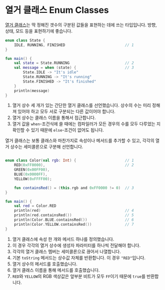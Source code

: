 # 열거 클래스 Enum Classes

[열거 클래스](https://kotlinlang.org/docs/reference/enum-classes.html)는 딱 정해진 갯수의 구분된 값들을 표현하는 데에 쓰는 타입입니다. 방향, 상태, 모드 등을 표현하기에 좋습니다.

```kotlin
enum class State {
    IDLE, RUNNING, FINISHED                           // 1
}

fun main() {
    val state = State.RUNNING                         // 2
    val message = when (state) {                      // 3
        State.IDLE -> "It's idle"
        State.RUNNING -> "It's running"
        State.FINISHED -> "It's finished"
    }
    println(message)
}

```

1. 열거 상수 세 개가 있는 간단한 열거 클래스를 선언했습니다. 상수의 수는 미리 정해져 있어야 하고 모두 서로 구분되는 다른 값이어야 합니다.
2. 열거 상수는 클래스 이름을 통해서 접근합니다.
3. 열거 값을 `when`-조건식에 쓸 때에는 컴파일러가 모든 경우의 수를 모두 다루었는 지 확인할 수 있기 때문에 `else`-조건이 없어도 됩니다.

열거 클래스는 보통 클래스와 마찬가지로 속성이나 메서드를 추가할 수 있고, 각각의 열거 상수는 세미콜론으로 구분해 선언합니다.

```kotlin

enum class Color(val rgb: Int) {                      // 1
    RED(0xFF0000),                                    // 2
    GREEN(0x00FF00),
    BLUE(0x0000FF),
    YELLOW(0xFFFF00);

    fun containsRed() = (this.rgb and 0xFF0000 != 0)  // 3
}

fun main() {
    val red = Color.RED
    println(red)                                      // 4
    println(red.containsRed())                        // 5
    println(Color.BLUE.containsRed())                 // 6
    println(Color.YELLOW.containsRed())               // 7
}

```

1. 열거 클래스에 속성 한 개와 메서드 하나를 정의했습니다.
2. 이 경우 각각의 열거 상수에 생성자 파라미터를 하나씩 전달해야 합니다.
3. 각각의 열거 클래스 멤버는 세미콜론으로 끊어서 나열합니다.
4. 기본 `toString` 메서드는 상수값 자체를 반환합니다. 이 경우 `"RED"`입니다.
5. 열거 상수의 메서드를 호출했습니다.
6. 열거 클래스 이름을 통해 메서드를 호출했습니다.
7. `RED`와 `YELLOW`의 RGB 색상값은 앞부분 비트가 모두 `FF`이기 때문에 `true`를 반환합니다.